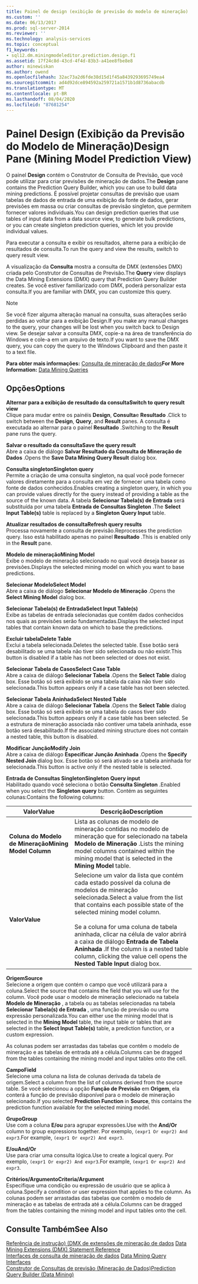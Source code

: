 ```yaml
---
title: Painel de design (exibição de previsão do modelo de mineração) | Microsoft Docs
ms.custom: ''
ms.date: 06/13/2017
ms.prod: sql-server-2014
ms.reviewer: ''
ms.technology: analysis-services
ms.topic: conceptual
f1_keywords:
- sql12.dm.miningmodeleditor.prediction.design.f1
ms.assetid: 17f24c8d-43cd-4f4d-83b3-a41ee8fbe8e8
author: minewiskan
ms.author: owend
ms.openlocfilehash: 32ac73a2d6fde38d15d1f45a8439293695749ea4
ms.sourcegitcommit: ad4d92dce894592a259721a1571b1d8736abacdb
ms.translationtype: MT
ms.contentlocale: pt-BR
ms.lasthandoff: 08/04/2020
ms.locfileid: "87681254"
---
```

# <a name="design-pane-mining-model-prediction-view"></a><span data-ttu-id="d413b-102">Painel Design (Exibição da Previsão do Modelo de Mineração)</span><span class="sxs-lookup"><span data-stu-id="d413b-102">Design Pane (Mining Model Prediction View)</span></span>
  <span data-ttu-id="d413b-103">O painel **Design** contém o Construtor de Consulta de Previsão, que você pode utilizar para criar previsões de mineração de dados.</span><span class="sxs-lookup"><span data-stu-id="d413b-103">The **Design** pane contains the Prediction Query Builder, which you can use to build data mining predictions.</span></span> <span data-ttu-id="d413b-104">É possível projetar consultas de previsão que usam tabelas de dados de entrada de uma exibição da fonte de dados, gerar previsões em massa ou criar consultas de previsão singleton, que permitem fornecer valores individuais.</span><span class="sxs-lookup"><span data-stu-id="d413b-104">You can design prediction queries that use tables of input data from a data source view, to generate bulk predictions, or you can create singleton prediction queries, which let you provide individual values.</span></span>  
  
 <span data-ttu-id="d413b-105">Para executar a consulta e exibir os resultados, alterne para a exibição de resultados de consulta.</span><span class="sxs-lookup"><span data-stu-id="d413b-105">To run the query and view the results, switch to query result view.</span></span>  
  
 <span data-ttu-id="d413b-106">A visualização da **Consulta** mostra a consulta de DMX (extensões DMX) criada pelo Construtor de Consultas de Previsão.</span><span class="sxs-lookup"><span data-stu-id="d413b-106">The **Query** view displays the Data Mining Extensions (DMX) query that Prediction Query Builder creates.</span></span> <span data-ttu-id="d413b-107">Se você estiver familiarizado com DMX, poderá personalizar esta consulta.</span><span class="sxs-lookup"><span data-stu-id="d413b-107">If you are familiar with DMX, you can customize this query.</span></span>  
  
> [!NOTE]  
>  <span data-ttu-id="d413b-108">Se você fizer alguma alteração manual na consulta, suas alterações serão perdidas ao voltar para a exibição Design.</span><span class="sxs-lookup"><span data-stu-id="d413b-108">If you make any manual changes to the query, your changes will be lost when you switch back to Design view.</span></span> <span data-ttu-id="d413b-109">Se desejar salvar a consulta DMX, copie-a na área de transferência do Windows e cole-a em um arquivo de texto.</span><span class="sxs-lookup"><span data-stu-id="d413b-109">If you want to save the DMX query, you can copy the query to the Windows Clipboard and then paste it to a text file.</span></span>  
  
 <span data-ttu-id="d413b-110">**Para obter mais informações:** [Consulta de mineração de dados](data-mining/data-mining-queries.md)</span><span class="sxs-lookup"><span data-stu-id="d413b-110">**For More Information:** [Data Mining Queries](data-mining/data-mining-queries.md)</span></span>  
  
## <a name="options"></a><span data-ttu-id="d413b-111">Opções</span><span class="sxs-lookup"><span data-stu-id="d413b-111">Options</span></span>  
 <span data-ttu-id="d413b-112">**Alternar para a exibição de resultado da consulta**</span><span class="sxs-lookup"><span data-stu-id="d413b-112">**Switch to query result view**</span></span>  
 <span data-ttu-id="d413b-113">Clique para mudar entre os painéis **Design**, **Consulta**e **Resultado** .</span><span class="sxs-lookup"><span data-stu-id="d413b-113">Click to switch between the **Design**, **Query**, and **Result** panes.</span></span> <span data-ttu-id="d413b-114">A consulta é executada ao alternar para o painel **Resultado** .</span><span class="sxs-lookup"><span data-stu-id="d413b-114">Switching to the **Result** pane runs the query.</span></span>  
  
 <span data-ttu-id="d413b-115">**Salvar o resultado da consulta**</span><span class="sxs-lookup"><span data-stu-id="d413b-115">**Save the query result**</span></span>  
 <span data-ttu-id="d413b-116">Abre a caixa de diálogo **Salvar Resultado da Consulta de Mineração de Dados** .</span><span class="sxs-lookup"><span data-stu-id="d413b-116">Opens the **Save Data Mining Query Result** dialog box.</span></span>  
  
 <span data-ttu-id="d413b-117">**Consulta singleton**</span><span class="sxs-lookup"><span data-stu-id="d413b-117">**Singleton query**</span></span>  
 <span data-ttu-id="d413b-118">Permite a criação de uma consulta singleton, na qual você pode fornecer valores diretamente para a consulta em vez de fornecer uma tabela como fonte de dados conhecidos.</span><span class="sxs-lookup"><span data-stu-id="d413b-118">Enables creating a singleton query, in which you can provide values directly for the query instead of providing a table as the source of the known data.</span></span> <span data-ttu-id="d413b-119">A tabela **Selecionar Tabela(s) de Entrada** será substituída por uma tabela **Entrada de Consultas Singleton** .</span><span class="sxs-lookup"><span data-stu-id="d413b-119">The **Select Input Table(s)** table is replaced by a **Singleton Query Input** table.</span></span>  
  
 <span data-ttu-id="d413b-120">**Atualizar resultados de consulta**</span><span class="sxs-lookup"><span data-stu-id="d413b-120">**Refresh query results**</span></span>  
 <span data-ttu-id="d413b-121">Processa novamente a consulta de previsão.</span><span class="sxs-lookup"><span data-stu-id="d413b-121">Reprocesses the prediction query.</span></span> <span data-ttu-id="d413b-122">Isso está habilitado apenas no painel **Resultado** .</span><span class="sxs-lookup"><span data-stu-id="d413b-122">This is enabled only in the **Result** pane.</span></span>  
  
 <span data-ttu-id="d413b-123">**Modelo de mineração**</span><span class="sxs-lookup"><span data-stu-id="d413b-123">**Mining Model**</span></span>  
 <span data-ttu-id="d413b-124">Exibe o modelo de mineração selecionado no qual você deseja basear as previsões.</span><span class="sxs-lookup"><span data-stu-id="d413b-124">Displays the selected mining model on which you want to base predictions.</span></span>  
  
 <span data-ttu-id="d413b-125">**Selecionar Modelo**</span><span class="sxs-lookup"><span data-stu-id="d413b-125">**Select Model**</span></span>  
 <span data-ttu-id="d413b-126">Abre a caixa de diálogo **Selecionar Modelo de Mineração** .</span><span class="sxs-lookup"><span data-stu-id="d413b-126">Opens the **Select Mining Model** dialog box.</span></span>  
  
 <span data-ttu-id="d413b-127">**Selecionar Tabela(s) de Entrada**</span><span class="sxs-lookup"><span data-stu-id="d413b-127">**Select Input Table(s)**</span></span>  
 <span data-ttu-id="d413b-128">Exibe as tabelas de entrada selecionadas que contêm dados conhecidos nos quais as previsões serão fundamentadas.</span><span class="sxs-lookup"><span data-stu-id="d413b-128">Displays the selected input tables that contain known data on which to base the predictions.</span></span>  
  
 <span data-ttu-id="d413b-129">**Excluir tabela**</span><span class="sxs-lookup"><span data-stu-id="d413b-129">**Delete Table**</span></span>  
 <span data-ttu-id="d413b-130">Exclui a tabela selecionada.</span><span class="sxs-lookup"><span data-stu-id="d413b-130">Deletes the selected table.</span></span> <span data-ttu-id="d413b-131">Esse botão será desabilitado se uma tabela não tiver sido selecionada ou não existir.</span><span class="sxs-lookup"><span data-stu-id="d413b-131">This button is disabled if a table has not been selected or does not exist.</span></span>  
  
 <span data-ttu-id="d413b-132">**Selecionar Tabela de Casos**</span><span class="sxs-lookup"><span data-stu-id="d413b-132">**Select Case Table**</span></span>  
 <span data-ttu-id="d413b-133">Abre a caixa de diálogo **Selecionar Tabela** .</span><span class="sxs-lookup"><span data-stu-id="d413b-133">Opens the **Select Table** dialog box.</span></span> <span data-ttu-id="d413b-134">Esse botão só será exibido se uma tabela da caixa não tiver sido selecionada.</span><span class="sxs-lookup"><span data-stu-id="d413b-134">This button appears only if a case table has not been selected.</span></span>  
  
 <span data-ttu-id="d413b-135">**Selecionar Tabela Aninhada**</span><span class="sxs-lookup"><span data-stu-id="d413b-135">**Select Nested Table**</span></span>  
 <span data-ttu-id="d413b-136">Abre a caixa de diálogo **Selecionar Tabela** .</span><span class="sxs-lookup"><span data-stu-id="d413b-136">Opens the **Select Table** dialog box.</span></span> <span data-ttu-id="d413b-137">Esse botão só será exibido se uma tabela do casos tiver sido selecionada.</span><span class="sxs-lookup"><span data-stu-id="d413b-137">This button appears only if a case table has been selected.</span></span> <span data-ttu-id="d413b-138">Se a estrutura de mineração associada não contiver uma tabela aninhada, esse botão será desabilitado.</span><span class="sxs-lookup"><span data-stu-id="d413b-138">If the associated mining structure does not contain a nested table, this button is disabled.</span></span>  
  
 <span data-ttu-id="d413b-139">**Modificar Junção**</span><span class="sxs-lookup"><span data-stu-id="d413b-139">**Modify Join**</span></span>  
 <span data-ttu-id="d413b-140">Abre a caixa de diálogo **Especificar Junção Aninhada** .</span><span class="sxs-lookup"><span data-stu-id="d413b-140">Opens the **Specify Nested Join** dialog box.</span></span> <span data-ttu-id="d413b-141">Esse botão só será ativado se a tabela aninhada for selecionada.</span><span class="sxs-lookup"><span data-stu-id="d413b-141">This button is active only if the nested table is selected.</span></span>  
  
 <span data-ttu-id="d413b-142">**Entrada de Consultas Singleton**</span><span class="sxs-lookup"><span data-stu-id="d413b-142">**Singleton Query input**</span></span>  
 <span data-ttu-id="d413b-143">Habilitado quando você seleciona o botão **Consulta Singleton** .</span><span class="sxs-lookup"><span data-stu-id="d413b-143">Enabled when you select the **Singleton query** button.</span></span> <span data-ttu-id="d413b-144">Contém as seguintes colunas:</span><span class="sxs-lookup"><span data-stu-id="d413b-144">Contains the following columns:</span></span>  
  
|<span data-ttu-id="d413b-145">Valor</span><span class="sxs-lookup"><span data-stu-id="d413b-145">Value</span></span>|<span data-ttu-id="d413b-146">Descrição</span><span class="sxs-lookup"><span data-stu-id="d413b-146">Description</span></span>|  
|-----------|-----------------|  
|<span data-ttu-id="d413b-147">**Coluna do Modelo de Mineração**</span><span class="sxs-lookup"><span data-stu-id="d413b-147">**Mining Model Column**</span></span>|<span data-ttu-id="d413b-148">Lista as colunas de modelo de mineração contidas no modelo de mineração que for selecionado na tabela **Modelo de Mineração** .</span><span class="sxs-lookup"><span data-stu-id="d413b-148">Lists the mining model columns contained within the mining model that is selected in the **Mining Model** table.</span></span>|  
|<span data-ttu-id="d413b-149">**Valor**</span><span class="sxs-lookup"><span data-stu-id="d413b-149">**Value**</span></span>|<span data-ttu-id="d413b-150">Selecione um valor da lista que contém cada estado possível da coluna de modelos de mineração selecionada.</span><span class="sxs-lookup"><span data-stu-id="d413b-150">Select a value from the list that contains each possible state of the selected mining model column.</span></span><br /><br /> <span data-ttu-id="d413b-151">Se a coluna for uma coluna de tabela aninhada, clicar na célula de valor abrirá a caixa de diálogo **Entrada de Tabela Aninhada** .</span><span class="sxs-lookup"><span data-stu-id="d413b-151">If the column is a nested table column, clicking the value cell opens the **Nested Table Input** dialog box.</span></span>|  
  
 <span data-ttu-id="d413b-152">**Origem**</span><span class="sxs-lookup"><span data-stu-id="d413b-152">**Source**</span></span>  
 <span data-ttu-id="d413b-153">Selecione a origem que contém o campo que você utilizará para a coluna.</span><span class="sxs-lookup"><span data-stu-id="d413b-153">Select the source that contains the field that you will use for the column.</span></span> <span data-ttu-id="d413b-154">Você pode usar o modelo de mineração selecionado na tabela **Modelo de Mineração** , a tabela ou as tabelas selecionadas na tabela **Selecionar Tabela(s) de Entrada** , uma função de previsão ou uma expressão personalizada.</span><span class="sxs-lookup"><span data-stu-id="d413b-154">You can either use the mining model that is selected in the **Mining Model** table, the input table or tables that are selected in the **Select Input Table(s)** table, a prediction function, or a custom expression.</span></span>  
  
 <span data-ttu-id="d413b-155">As colunas podem ser arrastadas das tabelas que contêm o modelo de mineração e as tabelas de entrada até a célula.</span><span class="sxs-lookup"><span data-stu-id="d413b-155">Columns can be dragged from the tables containing the mining model and input tables onto the cell.</span></span>  
  
 <span data-ttu-id="d413b-156">**Campo**</span><span class="sxs-lookup"><span data-stu-id="d413b-156">**Field**</span></span>  
 <span data-ttu-id="d413b-157">Selecione uma coluna na lista de colunas derivada da tabela de origem.</span><span class="sxs-lookup"><span data-stu-id="d413b-157">Select a column from the list of columns derived from the source table.</span></span> <span data-ttu-id="d413b-158">Se você selecionou a opção **Função de Previsão** em **Origem**, ela conterá a função de previsão disponível para o modelo de mineração selecionado.</span><span class="sxs-lookup"><span data-stu-id="d413b-158">If you selected **Prediction Function** in **Source**, this contains the prediction function available for the selected mining model.</span></span>  
  
 <span data-ttu-id="d413b-159">**Grupo**</span><span class="sxs-lookup"><span data-stu-id="d413b-159">**Group**</span></span>  
 <span data-ttu-id="d413b-160">Use com a coluna **E/ou** para agrupar expressões.</span><span class="sxs-lookup"><span data-stu-id="d413b-160">Use with the **And/Or** column to group expressions together.</span></span> <span data-ttu-id="d413b-161">Por exemplo, `(expr1 Or expr2) And expr3`.</span><span class="sxs-lookup"><span data-stu-id="d413b-161">For example, `(expr1 Or expr2) And expr3`.</span></span>  
  
 <span data-ttu-id="d413b-162">**E/ou**</span><span class="sxs-lookup"><span data-stu-id="d413b-162">**And/Or**</span></span>  
 <span data-ttu-id="d413b-163">Use para criar uma consulta lógica.</span><span class="sxs-lookup"><span data-stu-id="d413b-163">Use to create a logical query.</span></span> <span data-ttu-id="d413b-164">Por exemplo, `(expr1 Or expr2) And expr3`.</span><span class="sxs-lookup"><span data-stu-id="d413b-164">For example, `(expr1 Or expr2) And expr3`.</span></span>  
  
 <span data-ttu-id="d413b-165">**Critérios/Argumento**</span><span class="sxs-lookup"><span data-stu-id="d413b-165">**Criteria/Argument**</span></span>  
 <span data-ttu-id="d413b-166">Especifique uma condição ou expressão de usuário que se aplica à coluna.</span><span class="sxs-lookup"><span data-stu-id="d413b-166">Specify a condition or user expression that applies to the column.</span></span> <span data-ttu-id="d413b-167">As colunas podem ser arrastadas das tabelas que contêm o modelo de mineração e as tabelas de entrada até a célula.</span><span class="sxs-lookup"><span data-stu-id="d413b-167">Columns can be dragged from the tables containing the mining model and input tables onto the cell.</span></span>  
  
## <a name="see-also"></a><span data-ttu-id="d413b-168">Consulte Também</span><span class="sxs-lookup"><span data-stu-id="d413b-168">See Also</span></span>  
 <span data-ttu-id="d413b-169">[Referência de instrução&#41; &#40;DMX de extensões de mineração de dados](/sql/dmx/data-mining-extensions-dmx-statements) </span><span class="sxs-lookup"><span data-stu-id="d413b-169">[Data Mining Extensions &#40;DMX&#41; Statement Reference](/sql/dmx/data-mining-extensions-dmx-statements) </span></span>  
 <span data-ttu-id="d413b-170">[Interfaces de consulta de mineração de dados](data-mining/data-mining-query-tools.md) </span><span class="sxs-lookup"><span data-stu-id="d413b-170">[Data Mining Query Interfaces](data-mining/data-mining-query-tools.md) </span></span>  
 [<span data-ttu-id="d413b-171">Construtor de Consultas de previsão &#40;Mineração de Dados&#41;</span><span class="sxs-lookup"><span data-stu-id="d413b-171">Prediction Query Builder &#40;Data Mining&#41;</span></span>](prediction-query-builder-data-mining.md)  
  
  
